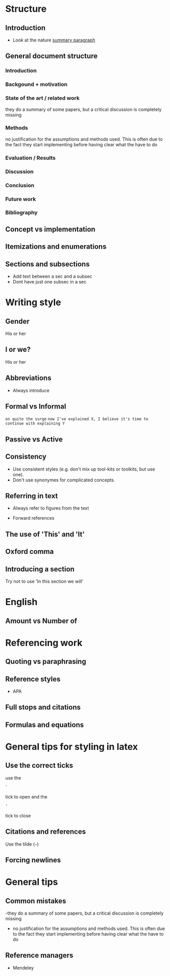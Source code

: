 # Structure

## Introduction
- Look at the nature [summary paragraph](http://www.cbs.umn.edu/sites/default/files/public/downloads/Annotated_Nature_abstract.pdf)

## General document structure
### Introduction
### Backgound + motivation

### State of the art / related work
they do a summary of some papers, but a critical discussion is completely missing
### Methods
no justification for the assumptions and methods used. This is often due to the fact they start implementing before having clear what the have to do

### Evaluation / Results
### Discussion
### Conclusion
### Future work
### Bibliography

## Concept vs implementation

## Itemizations and enumerations

## Sections and subsections
- Add text between a sec and a subsec
- Dont have just one subsec in a sec

# Writing style

## Gender
His or her

## I or we?
His or her

## Abbreviations
- Always introduce

## Formal vs Informal
`on quite the surge`
`now I've explained X, I believe it's time to continue with explaining Y`

## Passive vs Active

## Consistency
- Use consistent styles (e.g. don't mix up tool-kits or toolkits, but use one).
- Don't use synonymes for complicated concepts.

## Referring in text
- Always refer to figures from the text

- Forward references

## The use of 'This' and 'It'

## Oxford comma

## Introducing a section
Try not to use 'In this section we will'

# English

## Amount vs Number of

# Referencing work

## Quoting vs paraphrasing

## Reference styles
- APA

## Full stops and citations

## Formulas and equations

# General tips for styling in latex

## Use the correct ticks
use the 
```
`
```
tick to open and the 
```
'
``` 
tick to close

## Citations and references
Use the tilde (`~`)

## Forcing newlines

# General tips

## Common mistakes
-they do a summary of some papers, but a critical discussion is completely missing
- no justification for the assumptions and methods used. This is often due to the fact they start implementing before having clear what the have to do

## Reference managers
- Mendeley
